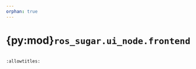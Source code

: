 ```yaml
---
orphan: true
---
```


# {py:mod}`ros_sugar.ui_node.frontend`

```{py:module} ros_sugar.ui_node.frontend
```

```{autodoc2-docstring} ros_sugar.ui_node.frontend
:allowtitles:
```
